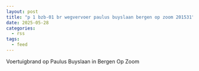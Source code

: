 ```yaml
---
layout: post
title: "p 1 bzb-01 br wegvervoer paulus buyslaan bergen op zoom 201531"
date: 2025-05-28
categories: 
  - rss
tags: 
  - feed
---
```


Voertuigbrand op Paulus Buyslaan in Bergen Op Zoom
